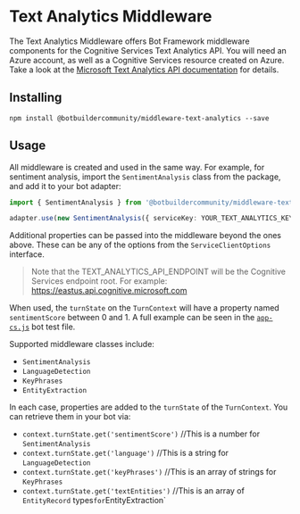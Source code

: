 # Text Analytics Middleware

The Text Analytics Middleware offers Bot Framework middleware components for the Cognitive Services Text Analytics API. You will need an Azure account, as well as a Cognitive Services resource created on Azure. Take a look at the [Microsoft Text Analytics API documentation](https://azure.microsoft.com/en-us/services/cognitive-services/text-analytics/) for details.

## Installing

    npm install @botbuildercommunity/middleware-text-analytics --save

## Usage

All middleware is created and used in the same way. For example, for sentiment analysis, import the `SentimentAnalysis` class from the package, and add it to your bot adapter:

```typescript
import { SentimentAnalysis } from '@botbuildercommunity/middleware-text-analytics';

adapter.use(new SentimentAnalysis({ serviceKey: YOUR_TEXT_ANALYTICS_KEY, endpoint: TEXT_ANALYTICS_API_ENDPOINT }));
```

Additional properties can be passed into the middleware beyond the ones above. These can be any of the options from the `ServiceClientOptions` interface.

> Note that the TEXT_ANALYTICS_API_ENDPOINT will be the Cognitive Services endpoint root. For example: https://eastus.api.cognitive.microsoft.com

When used, the `turnState` on the `TurnContext` will have a property named `sentimentScore` between 0 and 1. A full example can be seen in the [`app-cs.js`](example/app-cs.js) bot test file.

Supported middleware classes include:

* `SentimentAnalysis`
* `LanguageDetection`
* `KeyPhrases`
* `EntityExtraction`

In each case, properties are added to the `turnState` of the `TurnContext`. You can retrieve them in your bot via:

* `context.turnState.get('sentimentScore')` //This is a number for `SentimentAnalysis`
* `context.turnState.get('language')` //This is a string for `LanguageDetection`
* `context.turnState.get('keyPhrases')` //This is an array of strings for `KeyPhrases`
* `context.turnState.get('textEntities')` //This is an array of `EntityRecord` types` for `EntityExtraction`
